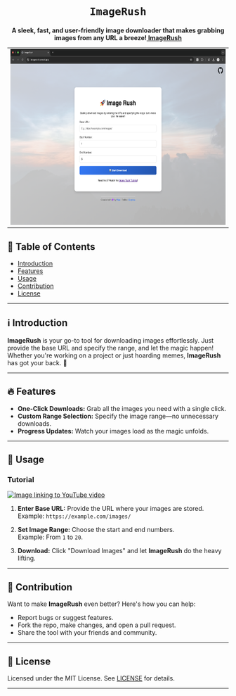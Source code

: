 <div align="center">
  <h1><code>ImageRush</code></h1>
  <p><strong>A sleek, fast, and user-friendly image downloader that makes grabbing images from any URL a breeze!<a href="https://imagerush.vercel.app/"> ImageRush</a></strong></p>
  <p></p>
</div>

<div align="center">
  <table>
    <tr>
      <td><img height="400" width="700" src="imagerush.png" alt="ImageRush in action"></td>
    </tr>
  </table>
</div>


## 📖 Table of Contents

- [Introduction](#ℹ️-introduction)
- [Features](#🔥-features)
- [Usage](#🚀-usage)
- [Contribution](#🤝-contribution)
- [License](#📜-license)

---

## ℹ️ Introduction

**ImageRush** is your go-to tool for downloading images effortlessly. Just provide the base URL and specify the range, and let the magic happen! Whether you're working on a project or just hoarding memes, **ImageRush** has got your back. 🌟


---

## 🔥 Features

- **One-Click Downloads:** Grab all the images you need with a single click.  
- **Custom Range Selection:** Specify the image range—no unnecessary downloads.  
- **Progress Updates:** Watch your images load as the magic unfolds.  

---

## 🚀 Usage

### Tutorial

<a href="https://www.youtube.com/watch?v=y1rIHwC9D8Y">
  <img height="50" width="90" src="https://cdn.pixabay.com/photo/2021/05/22/11/38/yt-6273367_640.png" alt="Image linking to YouTube video">
</a>


  

1. **Enter Base URL:** Provide the URL where your images are stored.  
   Example: `https://example.com/images/`

2. **Set Image Range:** Choose the start and end numbers.  
   Example: From `1` to `20`.

3. **Download:** Click "Download Images" and let **ImageRush** do the heavy lifting.  

---

## 🤝 Contribution

Want to make **ImageRush** even better? Here's how you can help:  

- Report bugs or suggest features.  
- Fork the repo, make changes, and open a pull request.  
- Share the tool with your friends and community.  

---

## 📜 License

Licensed under the MIT License. See [LICENSE](LICENSE) for details.  

---
